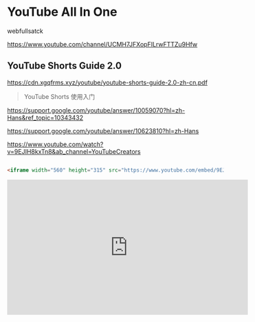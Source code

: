 # YouTube All In One


webfullsatck

https://www.youtube.com/channel/UCMH7JFXopFILrwFTTZu9Hfw

## YouTube Shorts Guide 2.0

https://cdn.xgqfrms.xyz/youtube/youtube-shorts-guide-2.0-zh-cn.pdf


> YouTube Shorts 使用入门


https://support.google.com/youtube/answer/10059070?hl=zh-Hans&ref_topic=10343432


https://support.google.com/youtube/answer/10623810?hl=zh-Hans


https://www.youtube.com/watch?v=9EJIH8kxTn8&ab_channel=YouTubeCreators


```html

<iframe width="560" height="315" src="https://www.youtube.com/embed/9EJIH8kxTn8?start=10" title="YouTube video player" frameborder="0" allow="accelerometer; autoplay; clipboard-write; encrypted-media; gyroscope; picture-in-picture" allowfullscreen></iframe>

```

<iframe width="560" height="315" src="https://www.youtube.com/embed/9EJIH8kxTn8?start=10" title="YouTube video player" frameborder="0" allow="accelerometer; autoplay; clipboard-write; encrypted-media; gyroscope; picture-in-picture" allowfullscreen></iframe>
